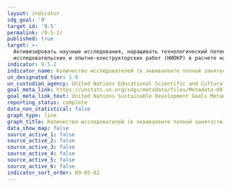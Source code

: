 ```yaml
---
layout: indicator
sdg_goal: '9'
target_id: '9.5'
permalink: /9-5-2/
published: true
target: >-
  Активизировать научные исследования, наращивать технологический потенциал промышленных секторов во всех странах, особенно развивающихся странах, в том числе путем стимулирования к 2030 году инновационной деятельности и значительного увеличения числа работников в сфере научно-
  исследовательских и опытно-конструкторских работ (НИОКР) в расчете на 1 миллион человек, а также государственных и частных расходов на НИОКР
indicator: 9.5.2
indicator_name: Количество исследователей (в эквиваленте полной занятости) на миллион жителей
un_designated_tier: 1.0
un_custodian_agency: United Nations Educational Scientific and Cultural Organization (UNESCO)
goal_meta_link: https://unstats.un.org/sdgs/metadata/files/Metadata-09-05-02.pdf
goal_meta_link_text: United Nations Sustainable Development Goals Metadata (PDF 382 KB)
reporting_status: complete
data_non_statistical: false
graph_type: line
graph_title: Количество исследователей (в эквиваленте полной занятости) на миллион жителей
data_show_map: false
source_active_1: false
source_active_2: false
source_active_3: false
source_active_4: false
source_active_5: false
source_active_6: false
indicator_sort_order: 09-05-02
---
```

